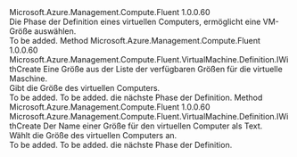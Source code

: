 <Type Name="IWithVMSize" FullName="Microsoft.Azure.Management.Compute.Fluent.VirtualMachine.Definition.IWithVMSize">
  <TypeSignature Language="C#" Value="public interface IWithVMSize" />
  <TypeSignature Language="ILAsm" Value=".class public interface auto ansi abstract IWithVMSize" />
  <TypeSignature Language="DocId" Value="T:Microsoft.Azure.Management.Compute.Fluent.VirtualMachine.Definition.IWithVMSize" />
  <TypeSignature Language="VB.NET" Value="Public Interface IWithVMSize" />
  <TypeSignature Language="F#" Value="type IWithVMSize = interface" />
  <AssemblyInfo>
    <AssemblyName>Microsoft.Azure.Management.Compute.Fluent</AssemblyName>
    <AssemblyVersion>1.0.0.60</AssemblyVersion>
  </AssemblyInfo>
  <Interfaces />
  <Docs>
    <summary>
            Die Phase der Definition eines virtuellen Computers, ermöglicht eine VM-Größe auswählen.
            </summary>
    <remarks>To be added.</remarks>
  </Docs>
  <Members>
    <Member MemberName="WithSize">
      <MemberSignature Language="C#" Value="public Microsoft.Azure.Management.Compute.Fluent.VirtualMachine.Definition.IWithCreate WithSize (Microsoft.Azure.Management.Compute.Fluent.Models.VirtualMachineSizeTypes size);" />
      <MemberSignature Language="ILAsm" Value=".method public hidebysig newslot virtual instance class Microsoft.Azure.Management.Compute.Fluent.VirtualMachine.Definition.IWithCreate WithSize(class Microsoft.Azure.Management.Compute.Fluent.Models.VirtualMachineSizeTypes size) cil managed" />
      <MemberSignature Language="DocId" Value="M:Microsoft.Azure.Management.Compute.Fluent.VirtualMachine.Definition.IWithVMSize.WithSize(Microsoft.Azure.Management.Compute.Fluent.Models.VirtualMachineSizeTypes)" />
      <MemberSignature Language="VB.NET" Value="Public Function WithSize (size As VirtualMachineSizeTypes) As IWithCreate" />
      <MemberSignature Language="F#" Value="abstract member WithSize : Microsoft.Azure.Management.Compute.Fluent.Models.VirtualMachineSizeTypes -&gt; Microsoft.Azure.Management.Compute.Fluent.VirtualMachine.Definition.IWithCreate" Usage="iWithVMSize.WithSize size" />
      <MemberType>Method</MemberType>
      <AssemblyInfo>
        <AssemblyName>Microsoft.Azure.Management.Compute.Fluent</AssemblyName>
        <AssemblyVersion>1.0.0.60</AssemblyVersion>
      </AssemblyInfo>
      <ReturnValue>
        <ReturnType>Microsoft.Azure.Management.Compute.Fluent.VirtualMachine.Definition.IWithCreate</ReturnType>
      </ReturnValue>
      <Parameters>
        <Parameter Name="size" Type="Microsoft.Azure.Management.Compute.Fluent.Models.VirtualMachineSizeTypes" />
      </Parameters>
      <Docs>
        <param name="size">Eine Größe aus der Liste der verfügbaren Größen für die virtuelle Maschine.</param>
        <summary>
            Gibt die Größe des virtuellen Computers.
            </summary>
        <returns>To be added.</returns>
        <remarks>To be added.</remarks>
        <return>die nächste Phase der Definition.</return>
      </Docs>
    </Member>
    <Member MemberName="WithSize">
      <MemberSignature Language="C#" Value="public Microsoft.Azure.Management.Compute.Fluent.VirtualMachine.Definition.IWithCreate WithSize (string sizeName);" />
      <MemberSignature Language="ILAsm" Value=".method public hidebysig newslot virtual instance class Microsoft.Azure.Management.Compute.Fluent.VirtualMachine.Definition.IWithCreate WithSize(string sizeName) cil managed" />
      <MemberSignature Language="DocId" Value="M:Microsoft.Azure.Management.Compute.Fluent.VirtualMachine.Definition.IWithVMSize.WithSize(System.String)" />
      <MemberSignature Language="VB.NET" Value="Public Function WithSize (sizeName As String) As IWithCreate" />
      <MemberSignature Language="F#" Value="abstract member WithSize : string -&gt; Microsoft.Azure.Management.Compute.Fluent.VirtualMachine.Definition.IWithCreate" Usage="iWithVMSize.WithSize sizeName" />
      <MemberType>Method</MemberType>
      <AssemblyInfo>
        <AssemblyName>Microsoft.Azure.Management.Compute.Fluent</AssemblyName>
        <AssemblyVersion>1.0.0.60</AssemblyVersion>
      </AssemblyInfo>
      <ReturnValue>
        <ReturnType>Microsoft.Azure.Management.Compute.Fluent.VirtualMachine.Definition.IWithCreate</ReturnType>
      </ReturnValue>
      <Parameters>
        <Parameter Name="sizeName" Type="System.String" />
      </Parameters>
      <Docs>
        <param name="sizeName">Der Name einer Größe für den virtuellen Computer als Text.</param>
        <summary>
            Wählt die Größe des virtuellen Computers an.
            </summary>
        <returns>To be added.</returns>
        <remarks>To be added.</remarks>
        <return>die nächste Phase der Definition.</return>
      </Docs>
    </Member>
  </Members>
</Type>